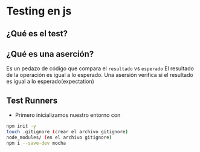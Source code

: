 # Testing en js

## ¿Qué es el test?

## ¿Qué es una aserción?

Es un pedazo de código que compara el `resultado` vs `esperado`
El resultado de la operación es igual a lo esperado.
Una asersión verifica si el resultado es igual a lo esperado(expectation)

## Test Runners

- Primero inicializamos nuestro entorno con 

```bash
npm init -y
touch .gitignore (crear el archivo gitignore)
node_modules/ (en el archivo gitignore)
npm i --save-dev mocha
```